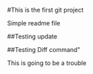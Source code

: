 #This is the first git project

Simple readme file

##Testing update


##Testing Diff command"

This is going to be a trouble